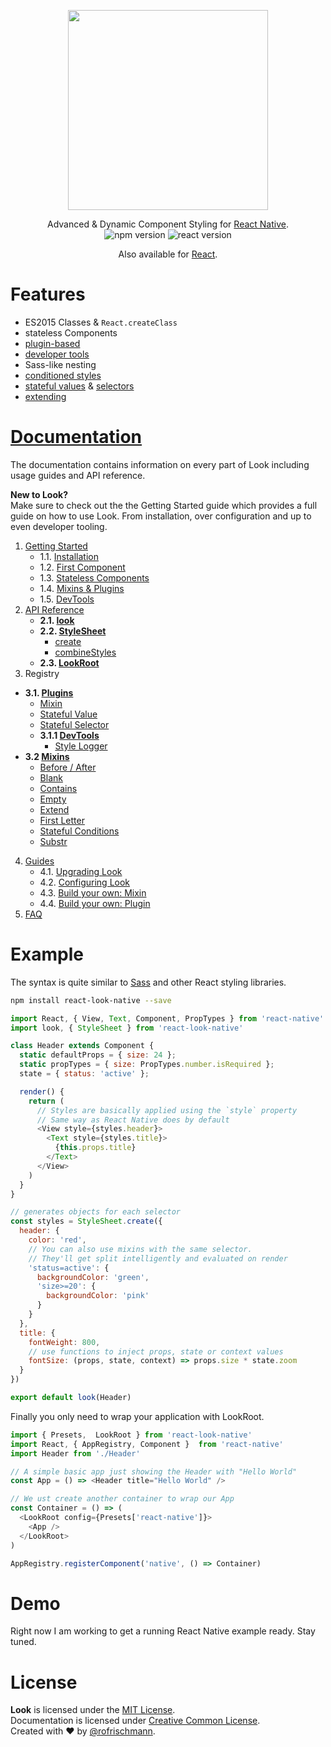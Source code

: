 

<p align="center"><img src="https://raw.githubusercontent.com/rofrischmann/react-look/develop/res/logo.png" width=320></p>
<p align="center">
Advanced & Dynamic Component Styling for <a href="https://facebook.github.io/react-native/">React Native</a>.
<br>
<img alt="npm version" src="https://badge.fury.io/js/react-look-native.svg">
<img alt="react version" src="https://img.shields.io/badge/react--native-%5E0.18.0-brightgreen.svg">
</p>
<p align="center">
Also available for <a href="../react-look/">React</a>.
</p>

# Features
- ES2015 Classes & `React.createClass`
- stateless Components
- [plugin-based](docs/Plugins.md)
- [developer tools](docs/Plugins.md#developertools)
- Sass-like nesting
- [conditioned styles](docs/Mixins.md#stateful-conditions)
- [stateful values](docs/plugins/StatefulValue.md) & [selectors](docs/plugins/StatefulSelector.md)
- [extending](docs/Mixins.md#extend)

# [Documentation](docs/Docs.md)
The documentation contains information on every part of Look including usage guides and API reference.

**New to Look?**<br>
Make sure to check out the the Getting Started guide which provides a full guide on how to use Look. From installation, over configuration and up to even developer tooling.


1. [Getting Started](docs/GettingStarted.md)
	* 1.1. [Installation](docs/GettingStarted.md#1-installation)
	* 1.2. [First Component](docs/GettingStarted.md#2-first-component)
	* 1.3. [Stateless Components](docs/GettingStarted.md#3-stateless-components)
	* 1.4. [Mixins & Plugins](docs/GettingStarted.md#4-mixins--plugins)
	* 1.5. [DevTools](docs/GettingStarted.md#5-devtools)
2. [API Reference](docs/api/)
	* **2.1. [look](docs/api/Look.md)**
	* **2.2. [StyleSheet](docs/api/StyleSheet.md)**
		* [create](docs/api/StyleSheet.md#createstyles)
		* [combineStyles](docs/api/StyleSheet.md#combinestylesstyles)
	* **2.3. [LookRoot](docs/api/LookRoot.md)**
3. Registry
  * **3.1. [Plugins](Plugins.md)**
    * [Mixin](docs/plugins/Mixin.md)
    * [Stateful Value](docs/plugins/StatefulValue.md)
    * [Stateful Selector](docs/plugins/StatefulSelector.md)
    * **3.1.1 [DevTools](docs/Plugins.md#developertools)**
      * [Style Logger](docs/plugins/StyleLogger.md)
  * **3.2 [Mixins](docs/Mixins.md)**
      * [Before / After](docs/Mixins.md#before-after)
      * [Blank](docs/Mixins.md#blank)
      * [Contains](docs/Mixins.md#contains)
      * [Empty](docs/Mixins.md#empty)
      * [Extend](docs/Mixins.md#extend)
      * [First Letter](docs/Mixins.md#first-letter)
      * [Stateful Conditions](docs/Mixins.md#stateful-conditions)
      * [Substr](docs/Mixins.md#substr)
4. [Guides](docs/guides/)
	* 4.1. [Upgrading Look](docs/guides/upgradeLook.md)
	* 4.2. [Configuring Look](docs/guides/configureLook.md)
	* 4.3. [Build your own: Mixin](docs/guides/customMixin.md)
	* 4.4. [Build your own: Plugin](docs/guides/customPlugin.md)
5. [FAQ](docs/FAQ.md)

# Example
The syntax is quite similar to [Sass](http://sass-lang.com) and other React styling libraries.

```sh
npm install react-look-native --save
```
```javascript
import React, { View, Text, Component, PropTypes } from 'react-native'
import look, { StyleSheet } from 'react-look-native'

class Header extends Component {
  static defaultProps = { size: 24 };
  static propTypes = { size: PropTypes.number.isRequired };
  state = { status: 'active' };

  render() {
    return (
      // Styles are basically applied using the `style` property
      // Same way as React Native does by default
      <View style={styles.header}>
        <Text style={styles.title}>
          {this.props.title}
        </Text>
      </View>
    )
  }
}

// generates objects for each selector
const styles = StyleSheet.create({
  header: {
    color: 'red',
    // You can also use mixins with the same selector.
    // They'll get split intelligently and evaluated on render
    'status=active': {             
      backgroundColor: 'green',
      'size>=20': {            
        backgroundColor: 'pink'       
      }
    }
  },
  title: {
    fontWeight: 800,
    // use functions to inject props, state or context values
    fontSize: (props, state, context) => props.size * state.zoom
  }
})

export default look(Header)
```
Finally you only need to wrap your application with LookRoot.
```javascript
import { Presets,  LookRoot } from 'react-look-native'
import React, { AppRegistry, Component }  from 'react-native'
import Header from './Header'

// A simple basic app just showing the Header with "Hello World"
const App = () => <Header title="Hello World" />

// We ust create another container to wrap our App
const Container = () => (
  <LookRoot config={Presets['react-native']}>
    <App />
  </LookRoot>
)

AppRegistry.registerComponent('native', () => Container)
```
# Demo
Right now I am working to get a running React Native example ready. Stay tuned.

# License
**Look** is licensed under the [MIT License](http://opensource.org/licenses/MIT).<br>
Documentation is licensed under [Creative Common License](http://creativecommons.org/licenses/by/4.0/).<br>
Created with ♥ by [@rofrischmann](http://rofrischmann.de).
